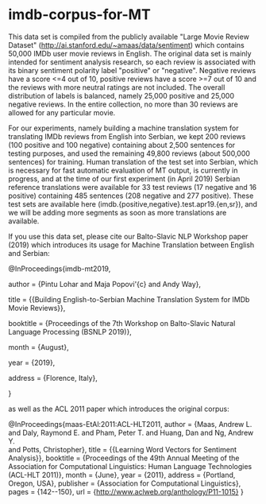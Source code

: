 # imdb-corpus-for-MT

This data set is compiled from the publicly available "Large Movie Review Dataset" (http://ai.stanford.edu/~amaas/data/sentiment)
which contains 50,000 IMDb user movie reviews in English. 
The original data set is mainly intended for sentiment analysis research, so each review is associated with its binary 
sentiment polarity label "positive" or "negative". Negative reviews have a score <=4 out of 10, positive reviews have 
a score >=7 out of 10 and the reviews with more neutral ratings are not included. The overall distribution of labels is
balanced, namely 25,000 positive and 25,000 negative reviews. 
In the entire collection, no more than 30 reviews are allowed for any particular movie.

For our experiments, namely building a machine translation system for translating IMDb reviews from English into Serbian, 
we kept 200 reviews (100 positive and 100 negative) containing about 2,500 sentences for testing purposes, and used the 
remaining 49,800 reviews (about 500,000 sentences) for training. 
Human translation of the test set into Serbian, which is necessary for fast automatic evaluation of MT output, is currently 
in progress, and at the time of our first experiment (in April 2019) Serbian reference translations were available for 
33 test reviews (17 negative and 16 positive) containing 485 sentences (208 negative and 277 positive). 
These test sets are available here (imdb.{positive,negative}.test.apr19.{en,sr}), and we will be adding more segments 
as soon as more translations are available.

If you use this data set, please cite our Balto-Slavic NLP Workshop paper (2019) which introduces its usage for 
Machine Translation between English and Serbian:

@InProceedings{imdb-mt2019,

  author    = {Pintu Lohar and Maja Popovi\'{c} and Andy Way},
  
  title     = {{Building English-to-Serbian Machine Translation System for IMDb Movie Reviews}},
  
  booktitle = {Proceedings of the 7th Workshop on Balto-Slavic Natural Language Processing (BSNLP 2019)},
  
  month     = {August},
  
  year      = {2019},
  
  address   = {Florence, Italy},
  
}


as well as the ACL 2011 paper which introduces the original corpus:

@InProceedings{maas-EtAl:2011:ACL-HLT2011,
  author    = {Maas, Andrew L.  and  Daly, Raymond E.  and  Pham, Peter T.  and  Huang, Dan  and  Ng, Andrew Y.  
  and  Potts, Christopher},
  title     = {{Learning Word Vectors for Sentiment Analysis}},
  booktitle = {Proceedings of the 49th Annual Meeting of the Association for Computational Linguistics: Human 
  Language Technologies (ACL-HLT 2011)},
  month     = {June},
  year      = {2011},
  address   = {Portland, Oregon, USA},
  publisher = {Association for Computational Linguistics},
  pages     = {142--150},
  url       = {http://www.aclweb.org/anthology/P11-1015}
}

